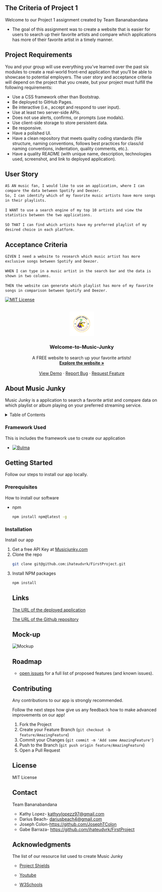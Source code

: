 <!-- I create this README.md by using a free template to get a head start of how our READ.me can look professionally -->
<!-- Please let me know your feedback -->
 

 <!-- I wrote down the user story and acceptance criteria of our project name Music Junky -->
## The Criteria of Project 1 
<!-- I hope I spelled our Project name correctly, otherwise please let me know! -->
Welcome to our Project 1 assignment created by Team Bananabandana


* The goal of this assignment was to create a website that is easier for users to search up their favorite artists and compare which applications has more of their favorite artist in a timely manner.


## Project Requirements
You and your group will use everything you’ve learned over the past six modules to create a real-world front-end application that you’ll be able to showcase to potential employers. The user story and acceptance criteria will depend on the project that you create, but your project must fulfill the following requirements:
* Use a CSS framework other than Bootstrap.
* Be deployed to GitHub Pages.
* Be interactive (i.e., accept and respond to user input).
* Use at least two server-side APIs.
* Does not use alerts, confirms, or prompts (use modals).
* Use client-side storage to store persistent data.
* Be responsive.
* Have a polished UI.
* Have a clean repository that meets quality coding standards (file structure, naming conventions, follows best practices for class/id naming conventions, indentation, quality comments, etc.).
* Have a quality README (with unique name, description, technologies used, screenshot, and link to deployed application).

## User Story

```
AS AN music fan, I would like to use an application, where I can compare the data between Spotify and Deezer. 
So, I can identify which of my favorite music artists have more songs in their playlists.

I WANT to use a search engine of my top 10 artists and view the statistics between the two applications.

SO THAT I can find which artists have my preferred playlist of my desired choice in each platform. 

```

## Acceptance Criteria
```
GIVEN I need a website to research which music artist has more exclusive songs between Spotify and Deezer.

WHEN I can type in a music artist in the search bar and the data is shown in two columns.

THEN the website can generate which playlist has more of my favorite songs in comparison between Spotify and Deezer. 

```






<!-- I added a Project Shields where we can label our License for visual reference.  "Project Shield is a free service that helps protect websites from distributed denial of service (DDoS) attacks. A DDoS attack is an attempt to make our website unavailable by overwhelming it with traffic from multiple sources." -->

<!-- License Project Shield Badge -->
<!-- You can click on the badge that'll directly link to MIT license URL -->

[![MIT License][license-shield]][license-url]
 

<!-- PROJECT LOGO -->
<br />
<div align="center"> 
<!--(Done) Will insert deployed application here once its finished -->
  <a href="https://ihateudvrk.github.io/FirstProject/">
    <img src="./assets/images/logo.png" alt="Logo of our website" width="80" height="80">
  </a>

  <h3 align="center">Welcome-to-Music-Junky</h3>

  <p align="middle">
  A FREE website to search up your favorite artists!
    <br />
    <!--(Done) will change to our website once its deployed-->
    <a href="https://ihateudvrk.github.io/FirstProject/"><strong>Explore the website »</strong></a>
    <br />
    <br />
    <!--I wrote this to help understand what are website is about and roleplay as if our website is live for users to report to our website-->
    <a href="https://github.com/ihateudvrk/FirstProject">View Demo</a>
    ·
    <a href="https://github.com/ihateudvrk/FirstProject">Report Bug</a>
    ·
    <a href="https://github.com/ihateudvrk/FirstProject">Request Feature</a>
  </p>
</div>

<!-- ABOUT THE PROJECT -->
## About Music Junky 

Music Junky is a application to search a favorite artist and compare data on which playlist or album playing on your preferred streaming service.


<!-- TABLE OF CONTENTS of our READ.me -->
<details>
  <summary>Table of Contents</summary>
  <ol>
    <li>
      <a href="#about-music-junky">About Music Junky </a>
      <ul>
        <li><a href="#framework-used">Framework used</a></li>
      </ul>
    </li>
    <li>
      <a href="#getting-started">Getting Started</a>
      <ul>
        <li><a href="#prerequisites">Prerequisites</a></li>
        <li><a href="#installation">Installation</a></li>
      </ul>
    </li>
    <li><a href="#mock-up">Mock-up</a></li>
    <li><a href="#roadmap">Roadmap</a></li>
    <li><a href="#contributing">Contributing</a></li>
    <li><a href="#license">License</a></li>
    <li><a href="#contact">Contact</a></li>
    <li><a href="#acknowledgments">Acknowledgments</a></li>
  </ol>
</details>


<!-- Framework on our Project shield-->
### Framework Used

This is includes the framework use to create our application

* [![Bulma][Bulma.io]][bulma-url]



<!-- Instructions on how to tell our users how to install our app  once its deployed -->

## Getting Started

Follow our steps to install our app locally.

### Prerequisites

How to install our software
* npm
  ```sh
  npm install npm@latest -g
  ```

### Installation


Install our app 

1. Get a free API Key at [Musicjunky.com](https://github.com/ihateudvrk/FirstProject)
2. Clone the repo
   ```sh
   git clone git@github.com:ihateudvrk/FirstProject.git
   ```
3. Install NPM packages
   ```sh
   npm install
   ```
   <!-- Enter our API once its finished >
4. Enter your API in `config.js`
   ```js
   const API_KEY = '324424';
   ```

<!-- The Links to our Project 1 -->

## Links
 [The URL of the deployed application](https://ihateudvrk.github.io/FirstProject/)

 [The URL of the Github repository](https://github.com/ihateudvrk/FirstProject)

<!--Our mockup of our assignments -->
## Mock-up

![Mockup](mockup.gif)


<!-- ROADMAP to view our issues on making this project -->
## Roadmap
* [open issues](https://github.com/ihateudvrk/FirstProject/issues) for a full list of proposed features (and known issues).




<!-- CONTRIBUTING -->
## Contributing

Any contributions to our app is strongly recommended. 

Follow the next steps how give us any feedback how to make advanced improvements on our app!

1. Fork the Project
2. Create your Feature Branch (`git checkout -b feature/AmazingFeature`)
3. Commit your Changes (`git commit -m 'Add some AmazingFeature'`)
4. Push to the Branch (`git push origin feature/AmazingFeature`)
5. Open a Pull Request





<!-- LICENSE -->
## License
MIT License 



<!-- CONTACT information  -->
## Contact 

Team Bananabandana
<!-- I suggest we put our emails for contacts-->
<!-- It can also be other form of social media if you would like -->

* Kathy Lopez- kathyylopezz97@gmail.com
* Darius Beach- dariusbeach4@gmail.com
* Joseph Colon-https://github.com/JosephTColon
* Gabe Barraza- https://github.com/ihateudvrk/FirstProject




<!-- ACKNOWLEDGMENTs -->
<!--I wrote this tab to write down the links and resources from and give credits to-->
## Acknowledgments

The list of our resource list used to create Music Junky 
* [Project Shields](https://shields.io/)

* [Youtube](https://www.youtube.com/)

* [W3Schools](https://www.w3schools.com/)


<!-- MARKDOWN LINKS & IMAGES -->
<!-- I used IMG shield website and anchor links to create a badge for visual representation of Bulma framework  and it includes a link to their website-->
<!-- look at line 111 for reference -->
[Bulma.io]:https://img.shields.io/badge/bulma-00D0B1?style=for-the-badge&logo=bulma&logoColor=white
[bulma-url]:https://bulma.io/
[license-shield]:https://img.shields.io/badge/license-MIT-blue
[license-url]:https://github.com/ihateudvrk/FirstProject/blob/main/LICENSE
